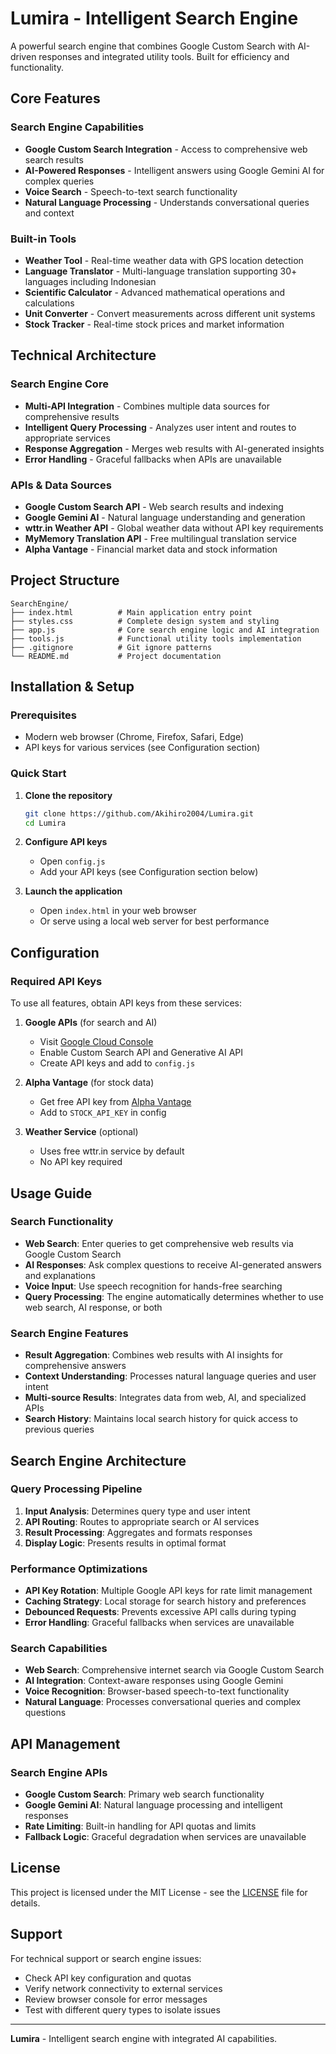 # Lumira - Intelligent Search Engine

A powerful search engine that combines Google Custom Search with AI-driven responses and integrated utility tools. Built for efficiency and functionality.

## Core Features

### Search Engine Capabilities
- **Google Custom Search Integration** - Access to comprehensive web search results
- **AI-Powered Responses** - Intelligent answers using Google Gemini AI for complex queries
- **Voice Search** - Speech-to-text search functionality
- **Natural Language Processing** - Understands conversational queries and context

### Built-in Tools
- **Weather Tool** - Real-time weather data with GPS location detection
- **Language Translator** - Multi-language translation supporting 30+ languages including Indonesian
- **Scientific Calculator** - Advanced mathematical operations and calculations
- **Unit Converter** - Convert measurements across different unit systems
- **Stock Tracker** - Real-time stock prices and market information

## Technical Architecture

### Search Engine Core
- **Multi-API Integration** - Combines multiple data sources for comprehensive results
- **Intelligent Query Processing** - Analyzes user intent and routes to appropriate services
- **Response Aggregation** - Merges web results with AI-generated insights
- **Error Handling** - Graceful fallbacks when APIs are unavailable

### APIs & Data Sources
- **Google Custom Search API** - Web search results and indexing
- **Google Gemini AI** - Natural language understanding and generation
- **wttr.in Weather API** - Global weather data without API key requirements
- **MyMemory Translation API** - Free multilingual translation service
- **Alpha Vantage** - Financial market data and stock information

## Project Structure

```
SearchEngine/
├── index.html          # Main application entry point
├── styles.css          # Complete design system and styling
├── app.js              # Core search engine logic and AI integration
├── tools.js            # Functional utility tools implementation
├── .gitignore          # Git ignore patterns
└── README.md           # Project documentation
```

## Installation & Setup

### Prerequisites
- Modern web browser (Chrome, Firefox, Safari, Edge)
- API keys for various services (see Configuration section)

### Quick Start
1. **Clone the repository**
   ```bash
   git clone https://github.com/Akihiro2004/Lumira.git
   cd Lumira
   ```

2. **Configure API keys**
   - Open `config.js`
   - Add your API keys (see Configuration section below)

3. **Launch the application**
   - Open `index.html` in your web browser
   - Or serve using a local web server for best performance

## Configuration

### Required API Keys
To use all features, obtain API keys from these services:

1. **Google APIs** (for search and AI)
   - Visit [Google Cloud Console](https://console.cloud.google.com/)
   - Enable Custom Search API and Generative AI API
   - Create API keys and add to `config.js`

2. **Alpha Vantage** (for stock data)
   - Get free API key from [Alpha Vantage](https://www.alphavantage.co/support/#api-key)
   - Add to `STOCK_API_KEY` in config

3. **Weather Service** (optional)
   - Uses free wttr.in service by default
   - No API key required

## Usage Guide

### Search Functionality
- **Web Search**: Enter queries to get comprehensive web results via Google Custom Search
- **AI Responses**: Ask complex questions to receive AI-generated answers and explanations
- **Voice Input**: Use speech recognition for hands-free searching
- **Query Processing**: The engine automatically determines whether to use web search, AI response, or both

### Search Engine Features
- **Result Aggregation**: Combines web results with AI insights for comprehensive answers
- **Context Understanding**: Processes natural language queries and user intent
- **Multi-source Results**: Integrates data from web, AI, and specialized APIs
- **Search History**: Maintains local search history for quick access to previous queries

## Search Engine Architecture

### Query Processing Pipeline
1. **Input Analysis**: Determines query type and user intent
2. **API Routing**: Routes to appropriate search or AI services
3. **Result Processing**: Aggregates and formats responses
4. **Display Logic**: Presents results in optimal format

### Performance Optimizations
- **API Key Rotation**: Multiple Google API keys for rate limit management
- **Caching Strategy**: Local storage for search history and preferences
- **Debounced Requests**: Prevents excessive API calls during typing
- **Error Handling**: Graceful fallbacks when services are unavailable

### Search Capabilities
- **Web Search**: Comprehensive internet search via Google Custom Search
- **AI Integration**: Context-aware responses using Google Gemini
- **Voice Recognition**: Browser-based speech-to-text functionality
- **Natural Language**: Processes conversational queries and complex questions

## API Management

### Search Engine APIs
- **Google Custom Search**: Primary web search functionality
- **Google Gemini AI**: Natural language processing and intelligent responses
- **Rate Limiting**: Built-in handling for API quotas and limits
- **Fallback Logic**: Graceful degradation when services are unavailable

## License

This project is licensed under the MIT License - see the [LICENSE](LICENSE) file for details.

## Support

For technical support or search engine issues:
- Check API key configuration and quotas
- Verify network connectivity to external services
- Review browser console for error messages
- Test with different query types to isolate issues

---

**Lumira** - Intelligent search engine with integrated AI capabilities.